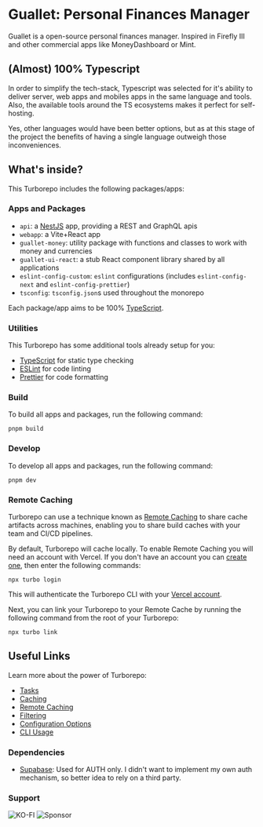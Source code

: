 # Guallet: Personal Finances Manager

Guallet is a open-source personal finances manager. Inspired in Firefly III and other commercial apps like MoneyDashboard or Mint.

## (Almost) 100% Typescript

In order to simplify the tech-stack, Typescript was selected for it's ability to deliver server, web apps and mobiles apps in the same language and tools.
Also, the available tools around the TS ecosystems makes it perfect for self-hosting.

Yes, other languages would have been better options, but as at this stage of the project the benefits of having a single language outweigh those inconveniences.

## What's inside?

This Turborepo includes the following packages/apps:

### Apps and Packages

- `api`: a [NestJS](https://nestjs.com/) app, providing a REST and GraphQL apis
- `webapp`: a Vite+React app
- `guallet-money`: utility package with functions and classes to work with money and currencies
- `guallet-ui-react`: a stub React component library shared by all applications
- `eslint-config-custom`: `eslint` configurations (includes `eslint-config-next` and `eslint-config-prettier`)
- `tsconfig`: `tsconfig.json`s used throughout the monorepo

Each package/app aims to be 100% [TypeScript](https://www.typescriptlang.org/).

### Utilities

This Turborepo has some additional tools already setup for you:

- [TypeScript](https://www.typescriptlang.org/) for static type checking
- [ESLint](https://eslint.org/) for code linting
- [Prettier](https://prettier.io) for code formatting

### Build

To build all apps and packages, run the following command:

```
pnpm build
```

### Develop

To develop all apps and packages, run the following command:

```
pnpm dev
```

### Remote Caching

Turborepo can use a technique known as [Remote Caching](https://turbo.build/repo/docs/core-concepts/remote-caching) to share cache artifacts across machines, enabling you to share build caches with your team and CI/CD pipelines.

By default, Turborepo will cache locally. To enable Remote Caching you will need an account with Vercel. If you don't have an account you can [create one](https://vercel.com/signup), then enter the following commands:

```
npx turbo login
```

This will authenticate the Turborepo CLI with your [Vercel account](https://vercel.com/docs/concepts/personal-accounts/overview).

Next, you can link your Turborepo to your Remote Cache by running the following command from the root of your Turborepo:

```
npx turbo link
```

## Useful Links

Learn more about the power of Turborepo:

- [Tasks](https://turbo.build/repo/docs/core-concepts/monorepos/running-tasks)
- [Caching](https://turbo.build/repo/docs/core-concepts/caching)
- [Remote Caching](https://turbo.build/repo/docs/core-concepts/remote-caching)
- [Filtering](https://turbo.build/repo/docs/core-concepts/monorepos/filtering)
- [Configuration Options](https://turbo.build/repo/docs/reference/configuration)
- [CLI Usage](https://turbo.build/repo/docs/reference/command-line-reference)

### Dependencies

- [Supabase](https://supabase.com/): Used for AUTH only. I didn't want to implement my own auth mechanism, so better idea to rely on a third party.

### Support

![KO-FI](https://img.shields.io/badge/Ko--fi-F16061?style=for-the-badge&logo=ko-fi&logoColor=white)
![Sponsor](https://img.shields.io/badge/sponsor-30363D?style=for-the-badge&logo=GitHub-Sponsors&logoColor=#white)
